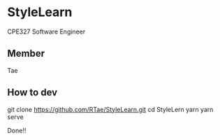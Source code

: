 # StyleLearn
CPE327 Software Engineer
## Member
Tae
## How to dev
git clone https://github.com/RTae/StyleLearn.git
cd StyleLern
yarn
yarn serve

Done!!
